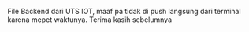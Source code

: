 File Backend dari UTS IOT, maaf pa tidak di push langsung dari terminal karena mepet waktunya. Terima kasih sebelumnya
